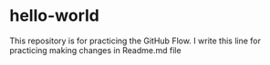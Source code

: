 # hello-world
This repository is for practicing the GitHub Flow.
I write this line for practicing making changes in Readme.md file
